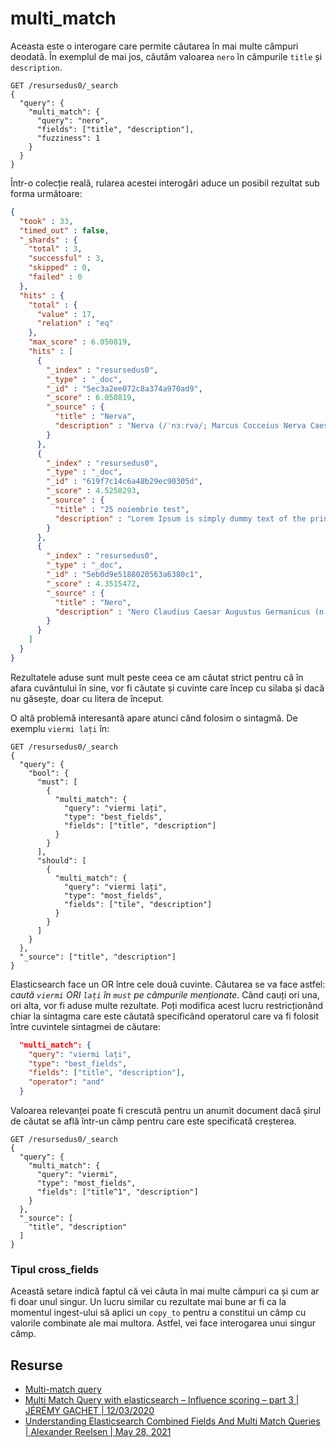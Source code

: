 # multi_match

Aceasta este o interogare care permite căutarea în mai multe câmpuri deodată. În exemplul de mai jos, căutăm valoarea `nero` în câmpurile `title` și `description`.

```text
GET /resursedus0/_search
{
  "query": {
    "multi_match": {
      "query": "nero",
      "fields": ["title", "description"],
      "fuzziness": 1
    }
  }
}
```

Într-o colecție reală, rularea acestei interogări aduce un posibil rezultat sub forma următoare:

```json
{
  "took" : 33,
  "timed_out" : false,
  "_shards" : {
    "total" : 3,
    "successful" : 3,
    "skipped" : 0,
    "failed" : 0
  },
  "hits" : {
    "total" : {
      "value" : 17,
      "relation" : "eq"
    },
    "max_score" : 6.050819,
    "hits" : [
      {
        "_index" : "resursedus0",
        "_type" : "_doc",
        "_id" : "5ec3a2ee072c8a374a970ad9",
        "_score" : 6.050819,
        "_source" : {
          "title" : "Nerva",
          "description" : "Nerva (/ˈnɜːrvə/; Marcus Cocceius Nerva Caesar Augustus;[1] 8 November 30 – 27 January 98) was Roman emperor from 96 to 98. Nerva became emperor when aged almost 66, after a lifetime of imperial service under Nero and the rulers of the Flavian dynasty. Under Nero, he was a member of the imperial entourage and played a vital part in exposing the Pisonian conspiracy of 65. Later, as a loyalist to the Flavians, he attained consulships in 71 and 90 during the reigns of Vespasian and Domitian, respectively. ",
        }
      },
      {
        "_index" : "resursedus0",
        "_type" : "_doc",
        "_id" : "619f7c14c6a48b29ec90305d",
        "_score" : 4.5258293,
        "_source" : {
          "title" : "25 noiembrie test",
          "description" : "Lorem Ipsum is simply dummy text of the printing and typesetting industry. Lorem Ipsum has been the industry's standard dummy text ever since the 1500s, when an unknown printer took a galley of type and scrambled it to make a type specimen book. It has survived not only five centuries, but also the leap into electronic typesetting, remaining essentially unchanged. It was popularised in the 1960s with the release of Letraset sheets containing Lorem Ipsum passages, and more recently with desktop publishing software like Aldus PageMaker including versions of Lorem Ipsum.",
        }
      },
      {
        "_index" : "resursedus0",
        "_type" : "_doc",
        "_id" : "5eb0d9e5188020563a6380c1",
        "_score" : 4.3515472,
        "_source" : {
          "title" : "Nero",
          "description" : "Nero Claudius Caesar Augustus Germanicus (n. 15 decembrie 37, Anzio – d. 9[3] sau 11 iunie[4] 68, Roma) a fost din 54 e.n. până în 68 e.n. al cincilea împărat roman al dinastiei Iulio-Claudiene.",
        }
      }
    ]
  }
}
```

Rezultatele aduse sunt mult peste ceea ce am căutat strict pentru că în afara cuvântului în sine, vor fi căutate și cuvinte care încep cu silaba și dacă nu găsește, doar cu litera de început.

O altă problemă interesantă apare atunci când folosim o sintagmă. De exemplu `viermi lați` în:

```text
GET /resursedus0/_search
{
  "query": {
    "bool": {
      "must": [
        {
          "multi_match": {
            "query": "viermi lați",
            "type": "best_fields",
            "fields": ["title", "description"]
          }
        }
      ],
      "should": [
        {
          "multi_match": {
            "query": "viermi lați",
            "type": "most_fields",
            "fields": ["tile", "description"]
          }
        }
      ]
    }
  },
  "_source": ["title", "description"]
}
```

Elasticsearch face un OR între cele două cuvinte. Căutarea se va face astfel: *caută `viermi` ORI `lați` în `must` pe câmpurile menționate*. Când cauți ori una, ori alta, vor fi aduse multe rezultate. Poți modifica acest lucru restricționând chiar la sintagma care este căutată specificând operatorul care va fi folosit între cuvintele sintagmei de căutare:

```json
  "multi_match": {
    "query": "viermi lați",
    "type": "best_fields",
    "fields": ["title", "description"],
    "operator": "and"
  }
```

Valoarea relevanței poate fi crescută pentru un anumit document dacă șirul de căutat se află într-un câmp pentru care este specificată creșterea.

```text
GET /resursedus0/_search
{
  "query": {
    "multi_match": {
      "query": "viermi",
      "type": "most_fields",
      "fields": ["title^1", "description"]
    }
  },
  "_source": [
    "title", "description"
  ]
}
```

### Tipul cross_fields

Această setare indică faptul că vei căuta în mai multe câmpuri ca și cum ar fi doar unul singur. Un lucru similar cu rezultate mai bune ar fi ca la momentul ingest-ului să aplici un `copy_to` pentru a constitui un câmp cu valorile combinate ale mai multora. Astfel, vei face interogarea unui singur câmp.

## Resurse

- [Multi-match query](https://www.elastic.co/guide/en/elasticsearch/reference/current/query-dsl-multi-match-query.html)
- [Multi Match Query with elasticsearch – Influence scoring – part 3 | JÉRÉMY GACHET | 12/03/2020](https://spoon-elastic.com/all-elastic-search-post/multi-match-query-elasticsearch-scoring-part-3/)
- [Understanding Elasticsearch Combined Fields And Multi Match Queries | Alexander Reelsen | May 28, 2021](https://spinscale.de/posts/2021-05-28-understanding-elasticsearch-combined-fields-multi-match-queries.html)

